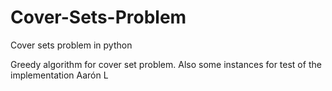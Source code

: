 # Cover-Sets-Problem
Cover sets problem in python

Greedy algorithm for cover set problem. 
Also some instances for test of the implementation
Aarón L 
